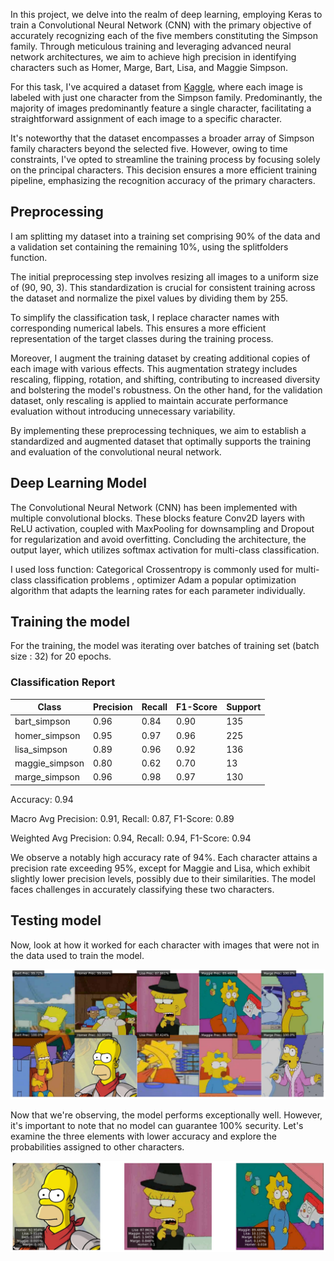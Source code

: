 In this project, we delve into the realm of deep learning, employing Keras to train a Convolutional Neural Network (CNN) with the primary objective of accurately recognizing each of the five members 
constituting the Simpson family. Through meticulous training and leveraging advanced neural network architectures, we aim to achieve high precision in identifying characters such as Homer, Marge, Bart, Lisa, and 
Maggie Simpson. 

For this task, I've acquired a dataset from [Kaggle](https://www.kaggle.com/datasets/alexattia/the-simpsons-characters-dataset), where each image is labeled with just one character from the Simpson family. 
Predominantly, the majority of images predominantly feature a single 
character, facilitating a straightforward assignment of each image to a specific character.

It's noteworthy that the dataset encompasses a broader array of Simpson family characters beyond the selected five. However, owing to time constraints, I've opted to streamline the training process by focusing 
solely on the principal characters. This decision ensures a more efficient training pipeline, emphasizing the recognition accuracy of the primary characters.

## Preprocessing
I am splitting my dataset into a training set comprising 90% of the data and a validation set containing the remaining 10%, using the splitfolders function.

The initial preprocessing step involves resizing all images to a uniform size of (90, 90, 3). This standardization is crucial for consistent training across the dataset and normalize the pixel values by dividing them by 255.

To simplify the classification task, I replace character names with corresponding numerical labels. This ensures a more efficient representation of the target classes during the training process.

Moreover, I augment the training dataset by creating additional copies of each image with various effects. This augmentation strategy includes rescaling, flipping, rotation, and shifting, contributing to increased 
diversity and bolstering the model's robustness. On the other hand, for the validation dataset, only rescaling is applied to maintain accurate performance evaluation without introducing unnecessary variability.

By implementing these preprocessing techniques, we aim to establish a standardized and augmented dataset that optimally supports the training and evaluation of the convolutional neural network.


## Deep Learning Model 

The Convolutional Neural Network (CNN) has been implemented with multiple convolutional blocks. These blocks feature Conv2D layers with ReLU activation, coupled with MaxPooling for downsampling and Dropout for regularization and avoid overfitting. Concluding the architecture, the output layer, which utilizes softmax activation for multi-class classification. 

I used loss function: Categorical Crossentropy  is commonly used for multi-class classification problems , optimizer Adam a popular optimization algorithm that adapts the learning rates for each parameter individually.

## Training the model
For the training, the model was iterating over batches of training set (batch size : 32) for 20 epochs. 


### Classification Report

| Class            | Precision | Recall | F1-Score | Support |
|------------------|-----------|--------|----------|---------|
| bart_simpson     | 0.96      | 0.84   | 0.90     | 135     |
| homer_simpson    | 0.95      | 0.97   | 0.96     | 225     |
| lisa_simpson     | 0.89      | 0.96   | 0.92     | 136     |
| maggie_simpson   | 0.80      | 0.62   | 0.70     | 13      |
| marge_simpson    | 0.96      | 0.98   | 0.97     | 130     |

Accuracy: 0.94

Macro Avg Precision: 0.91, Recall: 0.87, F1-Score: 0.89

Weighted Avg Precision: 0.94, Recall: 0.94, F1-Score: 0.94

We observe a notably high accuracy rate of 94%. Each character attains a precision rate exceeding 95%, except for Maggie and Lisa, which exhibit slightly lower precision levels, possibly due to their similarities. The model faces challenges in accurately classifying these two characters.

## Testing model

Now, look at how it worked for each character with images that were not in the data used to train the model.

![Texto Alternativo](all_characters.png)

Now that we're observing, the model performs exceptionally well. However, it's important to note that no model can guarantee 100% security. Let's examine the three elements with lower accuracy and explore the 
probabilities assigned to other characters. 

![Texto Alternativo](test_2.png)








